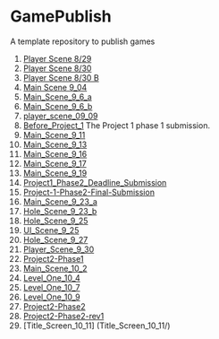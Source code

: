 # GamePublish
A template repository to publish games

1. [Player Scene 8/29](player_scene_8_29/)
2. [Player Scene 8/30](player_scene_8_30/)
3. [Player Scene 8/30 B](player_scene_8_30_b/)
4. [Main Scene 9_04](Main_Scene_9_04/)
5. [Main_Scene_9_6_a](Main_Scene_9_6_a/)
6. [Main_Scene_9_6_b](Main_Scene_9_6_b/)
7. [player_scene_09_09](player_scene_09_09/)
8. [Before_Project_1](Before_Project_1/)  The Project 1 phase 1 submission.
9. [Main_Scene_9_11](Main_Scene_9_11/)
10. [Main_Scene_9_13](Main_Scene_9_13/)
11. [Main_Scene_9_16](Main_Scene_9_16/)
12. [Main_Scene_9_17](Main_Scene_9_17/)
13. [Main_Scene_9_19](Main_Scene_9_19/)
14. [Project1_Phase2_Deadline_Submission](Project1_Phase2_Deadline_Submission/)
15. [Project-1-Phase2-Final-Submission](Project-1-Phase2-Final-Submission/)
16. [Main_Scene_9_23_a](Main_Scene_9_23_a/)
17. [Hole_Scene_9_23_b](Hole_Scene_9_23_b/)
18. [Hole_Scene_9_25](Hole_Scene_9_25/)
19. [UI_Scene_9_25](UI_Scene_9_25/)
20. [Hole_Scene_9_27](Hole_Scene_9_27/)
21. [Player_Scene_9_30](Player_Scene_9_30/)
22. [Project2-Phase1](Project2-Phase1/)
23. [Main_Scene_10_2](Main_Scene_10_2/)
24. [Level_One_10_4](Level_One_10_4/)
25. [Level_One_10_7](Level_One_10_7/)
26. [Level_One_10_9](Level_One_10_9/)
27. [Project2-Phase2](Project2-Phase2/) 
28. [Project2-Phase2-rev1](Project2-Phase2-rev1/)   
29. [Title_Screen_10_11] (Title_Screen_10_11/)